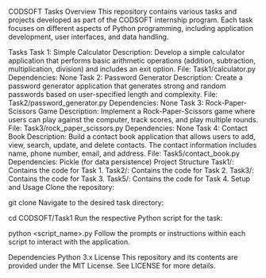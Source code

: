 CODSOFT Tasks
Overview
This repository contains various tasks and projects developed as part of the CODSOFT internship program. Each task focuses on different aspects of Python programming, including application development, user interfaces, and data handling.

Tasks
Task 1: Simple Calculator
Description: Develop a simple calculator application that performs basic arithmetic operations (addition, subtraction, multiplication, division) and includes an exit option.
File: Task1/calculator.py
Dependencies: None
Task 2: Password Generator
Description: Create a password generator application that generates strong and random passwords based on user-specified length and complexity.
File: Task2/password_generator.py
Dependencies: None
Task 3: Rock-Paper-Scissors Game
Description: Implement a Rock-Paper-Scissors game where users can play against the computer, track scores, and play multiple rounds.
File: Task3/rock_paper_scissors.py
Dependencies: None
Task 4: Contact Book
Description: Build a contact book application that allows users to add, view, search, update, and delete contacts. The contact information includes name, phone number, email, and address.
File: Task5/contact_book.py
Dependencies: Pickle (for data persistence)
Project Structure
Task1/: Contains the code for Task 1.
Task2/: Contains the code for Task 2.
Task3/: Contains the code for Task 3.
Task5/: Contains the code for Task 4.
Setup and Usage
Clone the repository:

git clone <repository-url>
Navigate to the desired task directory:

cd CODSOFT/Task1
Run the respective Python script for the task:

python <script_name>.py
Follow the prompts or instructions within each script to interact with the application.

Dependencies
Python 3.x
License
This repository and its contents are provided under the MIT License. See LICENSE for more details.
